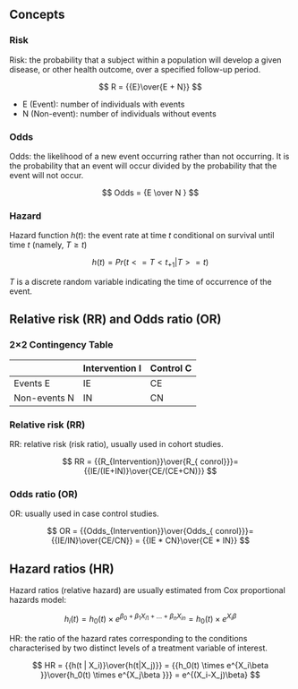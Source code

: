 
## Concepts

### Risk

Risk: the probability that a subject within a population will develop a given disease, or other health outcome, over a specified follow-up period.

$$
R = {{E}\over{E + N}}
$$

- E (Event): number of individuals with events
- N (Non-event): number of individuals without events

### Odds 

Odds: the likelihood of a new event occurring rather than not occurring. It is the probability that an event will occur divided by the probability that the event will not occur.

$$
Odds = {E \over N }
$$

### Hazard

Hazard function $h(t)$: the event rate at time $t$ conditional on survival until time $t$ (namely, $T≥t$)

$$
h(t) = Pr(t<=T<t_{+1} | T>=t )
$$

*T* is a discrete random variable indicating the time of occurrence of the event.


## Relative risk (RR) and Odds ratio (OR)
### 2×2 Contingency Table

|  | Intervention I | Control C |
| --- | --- | --- |
| Events E | IE | CE |
| Non-events N | IN | CN |


### Relative risk (RR)
RR: relative risk (risk ratio), usually used in cohort studies.

$$
RR = {{R_{Intervention}}\over{R_{ conrol}}}={{IE/(IE+IN)}\over{CE/(CE+CN)}}
$$

### Odds ratio (OR)
OR: usually used in case control studies.

$$
OR = {{Odds_{Intervention}}\over{Odds_{ conrol}}}={{IE/IN}\over{CE/CN}} = {{IE * CN}\over{CE * IN}}
$$

## Hazard ratios (HR)
Hazard ratios (relative hazard) are usually estimated from Cox proportional hazards model:

$$
h_i(t) = h_0(t) \times e^{\beta_0 + \beta_1X_{i1} + ... + \beta_nX_{in} } = h_0(t) \times e^{X_i\beta }
$$

HR: the ratio of the hazard rates corresponding to the conditions characterised by two distinct levels of a treatment variable of interest.

$$
HR = {{h(t | X_i)}\over{h(t|X_j)}} = {{h_0(t) \times e^{X_i\beta }}\over{h_0(t) \times e^{X_j\beta }}} = e^{(X_i-X_j)\beta}
$$